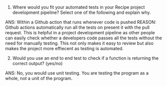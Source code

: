 1. Where would you fit your automated tests in your Recipe project development pipeline? Select one of the following and explain why.

ANS: Within a Github action that runs whenever code is pushed 
REASON: Github actions automatically run all the tests on present it with the pull request. This is helpful in a project development pipeline as other people can easily check whether a developers code passes all the tests without the need for manually testing. This not only makes it easy to review but also makes the project more effiecent as testing is automated.


2) Would you use an end to end test to check if a function is returning the correct output? (yes/no)

ANS: No, you would use unit testing. You are testing the program as a whole, not a unit of the program.


